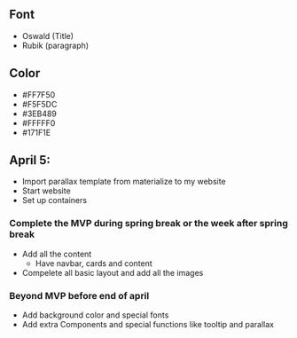 ## Font
* Oswald (Title)
* Rubik (paragraph)

## Color
* #FF7F50
* #F5F5DC
* #3EB489
* #FFFFF0
* #171F1E



## April 5:
* Import parallax template from materialize to my website
* Start website
* Set up containers

### Complete the MVP during spring break or the week after spring break
* Add all the content
  * Have navbar, cards and content
* Compelete all basic layout and add all the images

### Beyond MVP before end of april
* Add background color and special fonts
* Add extra Components and special functions like tooltip and parallax